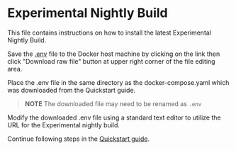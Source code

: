 # Experimental Nightly Build

This file contains instructions on how to install the latest Experimental Nightly Build.

Save the [.env](.env) file to the Docker host machine by clicking on the link then click "Download raw file" button at upper right corner of the file editing area.

Place the .env file in the same directory as the docker-compose.yaml which was downloaded from the Quickstart guide. 

> **NOTE** The downloaded file may need to be renamed as ```.env```

Modify the downloaded .env file using a standard text editor to utilize the URL for the Experimental nightly build.

Continue following steps in the [Quickstart guide](https://github.com/inetsoft-technology/stylebi/edit/main/README.md#quickstart).
